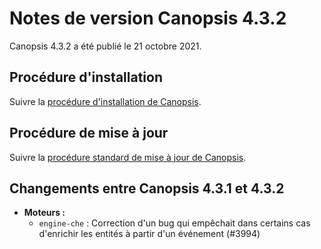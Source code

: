 # Notes de version Canopsis 4.3.2

Canopsis 4.3.2 a été publié le 21 octobre 2021.

## Procédure d'installation

Suivre la [procédure d'installation de Canopsis](../guide-administration/installation/index.md).

## Procédure de mise à jour

Suivre la [procédure standard de mise à jour de Canopsis](../guide-administration/mise-a-jour/index.md).

## Changements entre Canopsis 4.3.1 et 4.3.2


*  **Moteurs :**
    * `engine-che` : Correction d'un bug qui empêchait dans certains cas d'enrichir les entités à partir d'un événement (#3994)
